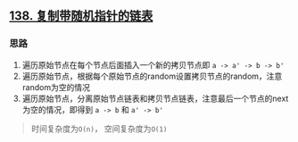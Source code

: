 ## [138. 复制带随机指针的链表](https://leetcode-cn.com/problems/copy-list-with-random-pointer/)


### 思路

1. 遍历原始节点在每个节点后面插入一个新的拷贝节点即 `a -> a' -> b -> b'`
2. 遍历原始节点，根据每个原始节点的random设置拷贝节点的random，注意random为空的情况
3. 遍历原始节点，分离原始节点链表和拷贝节点链表，注意最后一个节点的next为空的情况，即得到 `a -> b` 和 `a' -> b'`

> 时间复杂度为`O(n)`， 空间复杂度为`O(1)`
